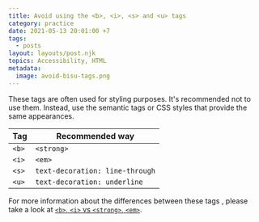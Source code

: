 ```yaml
---
title: Avoid using the <b>, <i>, <s> and <u> tags
category: practice
date: 2021-05-13 20:01:00 +7
tags:
  - posts
layout: layouts/post.njk
topics: Accessibility, HTML
metadata:
  image: avoid-bisu-tags.png
---
```


These tags are often used for styling purposes. It's recommended not to use them. Instead, use the semantic tags or CSS styles that provide the same appearances.

| Tag   | Recommended way                   | 
|-------|-----------------------------------|
| `<b>` | `<strong>`                        |
| `<i>` | `<em>`                            |
| `<s>` | `text-decoration: line-through`   |
| `<u>` | `text-decoration: underline`      |
 
For more information about the differences between these tags , please take a look at [`<b>`, `<i>` vs `<strong>`, `<em>`](https://thisthat.dev/b-i-vs-strong-em/).